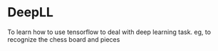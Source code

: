 # DeepLL
To learn how to use tensorflow to deal with deep learning task. eg, to recognize the chess board and pieces
